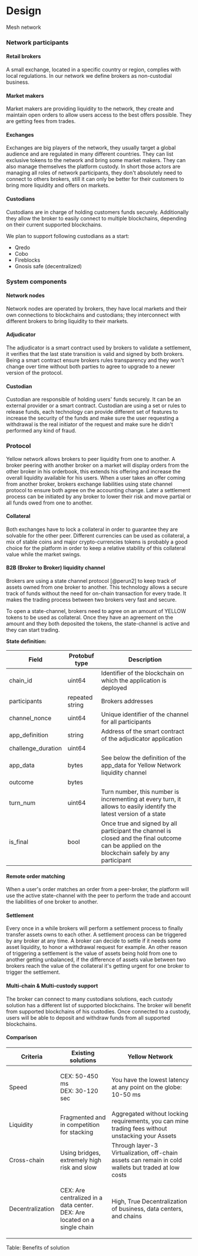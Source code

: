 # Design

Mesh network

### Network participants

#### Retail brokers

A small exchange, located in a specific country or region, complies with local regulations. In our network we define brokers as non-custodial business.

#### Market makers

Market makers are providing liquidity to the network, they create and maintain open orders to allow users access to the best offers possible. They are getting fees from trades.

#### Exchanges

Exchanges are big players of the network, they usually target a global audience and are regulated in many different countries. They can list exclusive tokens to the network and bring some market makers. They can also manage themselves the platform custody. In short those actors are managing all roles of network participants, they don't absolutely need to connect to others brokers, still it can only be better for their customers to bring more liquidity and offers on markets.

#### Custodians

Custodians are in charge of holding customers funds securely. Additionally they allow the broker to easily connect to multiple blockchains, depending on their current supported blockchains.

We plan to support following custodians as a start:

* Qredo
* Cobo
* Fireblocks
* Gnosis safe (decentralized)

### System components

#### Network nodes

Network nodes are operated by brokers, they have local markets and their own connections to blockchains and custodians; they interconnect with different brokers to bring liquidity to their markets.

#### Adjudicator

The adjudicator is a smart contract used by brokers to validate a settlement, it verifies that the last state transition is valid and signed by both brokers. Being a smart contract ensure brokers rules transparency and they won't change over time without both parties to agree to upgrade to a newer version of the protocol.

#### Custodian

Custodian are responsible of holding users' funds securely. It can be an external provider or a smart contract. Custodian are using a set or rules to release funds, each technology can provide different set of features to increase the security of the funds and make sure the user requesting a withdrawal is the real initiator of the request and make sure he didn't performed any kind of fraud.

### Protocol

Yellow network allows brokers to peer liquidity from one to another. A broker peering with another broker on a market will display orders from the other broker in his orderbook, this extends his offering and increase the overall liquidity available for his users. When a user takes an offer coming from another broker, brokers exchange liabilities using state channel protocol to ensure both agree on the accounting change. Later a settlement process can be initiated by any broker to lower their risk and move partial or all funds owed from one to another.

#### Collateral

Both exchanges have to lock a collateral in order to guarantee they are solvable for the other peer. Different currencies can be used as collateral, a mix of stable coins and major crypto-currencies tokens is probably a good choice for the platform in order to keep a relative stability of this collateral value while the market swings.

#### B2B (Broker to Broker) liquidity channel

Brokers are using a state channel protocol \[@perun2] to keep track of assets owned from one broker to another. This technology allows a secure track of funds without the need for on-chain transaction for every trade. It makes the trading process between two brokers very fast and secure.

To open a state-channel, brokers need to agree on an amount of YELLOW tokens to be used as collateral. Once they have an agreement on the amount and they both deposited the tokens, the state-channel is active and they can start trading.

**State definition:**

| Field               | Protobuf type   | Description                                                                                                                                    |
| ------------------- | --------------- | ---------------------------------------------------------------------------------------------------------------------------------------------- |
| chain\_id           | uint64          | Identifier of the blockchain on which the application is deployed                                                                              |
| participants        | repeated string | Brokers addresses                                                                                                                              |
| channel\_nonce      | uint64          | Unique identifier of the channel for all participants                                                                                          |
| app\_definition     | string          | Address of the smart contract of the adjudicator application                                                                                   |
| challenge\_duration | uint64          |                                                                                                                                                |
| app\_data           | bytes           | See below the definition of the  app\_data for Yellow Network liquidity channel                                                                |
| outcome             | bytes           |                                                                                                                                                |
| turn\_num           | uint64          | Turn number, this number is incrementing at every turn, it allows to easily identify the latest version of a state                             |
| is\_final           | bool            | Once true and signed by all participant the channel is closed and the final outcome can be applied on the blockchain safely by any participant |

#### Remote order matching

When a user's order matches an order from a peer-broker, the platform will use the active state-channel with the peer to perform the trade and account the liabilities of one broker to another.

#### Settlement

Every once in a while brokers will perform a settlement process to finally transfer assets owns to each other. A settlement process can be triggered by any broker at any time. A broker can decide to settle if it needs some asset liquidity, to honor a withdrawal request for example. An other reason of triggering a settlement is the value of assets being hold from one to another getting unbalanced, if the difference of assets value between two brokers reach the value of the collateral it's getting urgent for one broker to trigger the settlement.

#### Multi-chain & Multi-custody support

The broker can connect to many custodians solutions, each custody solution has a different list of supported blockchains. The broker will benefit from supported blockchains of his custodies. Once connected to a custody, users will be able to deposit and withdraw funds from all supported blockchains.

#### Comparison

| Criteria         | Existing solutions                                                                  | Yellow Network                                                                                      |
| ---------------- | ----------------------------------------------------------------------------------- | --------------------------------------------------------------------------------------------------- |
| Speed            | <p>CEX: 50-450 ms<br>DEX: 30-120 sec</p>                                            | You have the lowest latency at any point on the globe: 10-50 ms                                     |
| Liquidity        | Fragmented and in competition for stacking                                          | Aggregated without locking requirements, you can mine trading fees without unstacking your Assets   |
| Cross-chain      | Using bridges, extremely high risk and slow                                         | Through layer-3 Virtualization, off-chain assets can remain in cold wallets but traded at low costs |
| Decentralization | <p>CEX: Are centralized in a data center.<br>DEX: Are located on a single chain</p> | High, True Decentralization of business, data centers, and chains                                   |

Table: Benefits of solution
